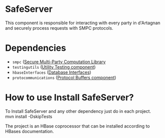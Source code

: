 # SafeServer

This component is responsible for interacting with every party in d'Artagnan and securely process requests with SMPC protocols. 

# Dependencies

- ```smpc``` ([Secure Multi-Party Computation Library](https://github.com/d-artagnan-db/SMPC.git)
- ```testingutils``` ([Utility Testing component](https://github.com/d-artagnan-db/TestingUtils.git))
- ```hbaseInterfaces``` ([Database Interfaces](https://github.com/d-artagnan-db/HBaseInterfaces.git))
- ```protocommunications``` ([Protocol Buffers component](https://github.com/d-artagnan-db/ProtoCom.git))



# How to use Install SafeServer?

To Install SafeServer and any other dependency just do in each project.
mvn install -DskipTests


The project is an HBase coprocessor that can be installed according to HBases documentation.


